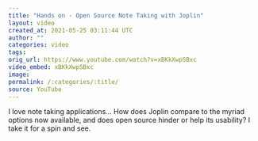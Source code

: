 ```yaml
---
title: "Hands on - Open Source Note Taking with Joplin"
layout: video
created_at: 2021-05-25 03:11:44 UTC
author: ""
categories: video
tags: 
orig_url: https://www.youtube.com/watch?v=xBKkXwpSBxc
video_embed: xBKkXwpSBxc
image:
permalink: /:categories/:title/
source: YouTube
---
```

I love note taking applications… How does Joplin compare to the myriad options now available, and does open source hinder or help its usability? I take it for a spin and see.